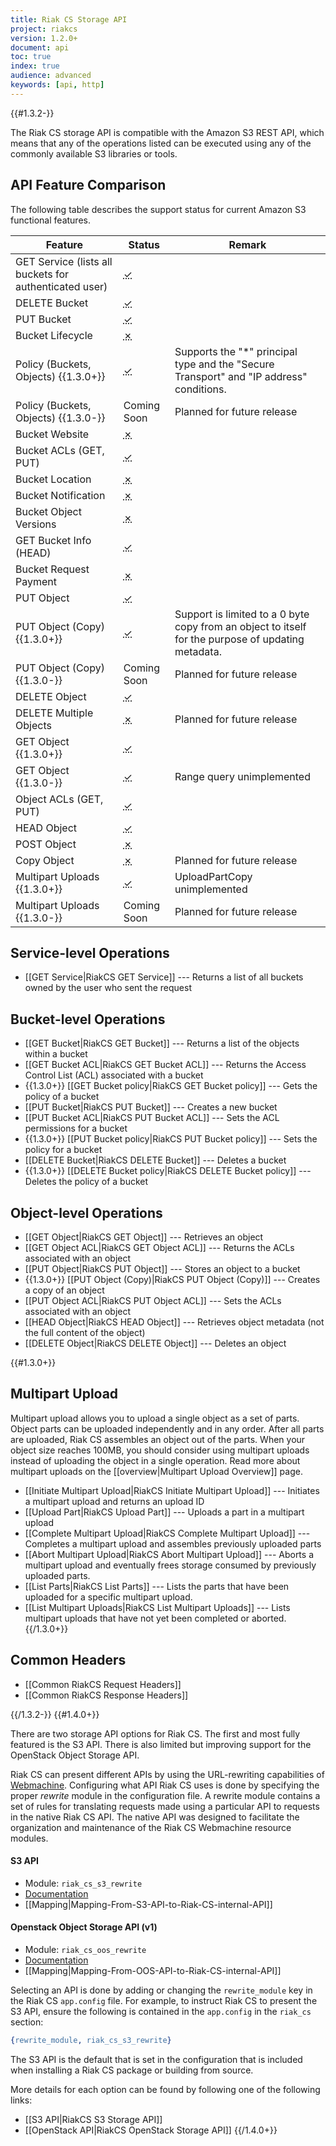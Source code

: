 ```yaml
---
title: Riak CS Storage API
project: riakcs
version: 1.2.0+
document: api
toc: true
index: true
audience: advanced
keywords: [api, http]
---
```


{{#1.3.2-}}

The Riak CS storage API is compatible with the Amazon S3 REST API, which means that any of the operations listed can be executed using any of the commonly available S3 libraries or tools.

## API Feature Comparison

The following table describes the support status for current Amazon S3 functional features.

Feature | Status | Remark
--------|--------|--------
GET Service (lists all buckets for authenticated user) | <abbr title="Supported" class="supported">✓</abbr> | |
DELETE Bucket | <abbr title="Supported" class="supported">✓</abbr> | |
PUT Bucket | <abbr title="Supported" class="supported">✓</abbr> | |
Bucket Lifecycle | <abbr title="Unsupported" class="unsupported">✗</abbr> | |
Policy (Buckets, Objects) {{1.3.0+}} | <abbr title="Supported" class="supported">✓</abbr> | Supports the "*" principal type and the "Secure Transport" and "IP address" conditions. |
Policy (Buckets, Objects) {{1.3.0-}} | Coming Soon | Planned for future release |
Bucket Website | <abbr title="Unsupported" class="unsupported">✗</abbr> | |
Bucket ACLs (GET, PUT) | <abbr title="Supported" class="supported">✓</abbr> | |
Bucket Location | <abbr title="Unsupported" class="unsupported">✗</abbr> | |
Bucket Notification | <abbr title="Unsupported" class="unsupported">✗</abbr> | |
Bucket Object Versions | <abbr title="Unsupported" class="unsupported">✗</abbr> | |
GET Bucket Info (HEAD) | <abbr title="Supported" class="supported">✓</abbr> | |
Bucket Request Payment | <abbr title="Unsupported" class="unsupported">✗</abbr> | |
PUT Object | <abbr title="Supported" class="supported">✓</abbr> | |
PUT Object (Copy) {{1.3.0+}} | <abbr title="Supported" class="supported">✓</abbr> | Support is limited to a 0 byte copy from an object to itself for the purpose of updating metadata. |
PUT Object (Copy) {{1.3.0-}} | Coming Soon | Planned for future release |
DELETE Object | <abbr title="Supported" class="supported">✓</abbr> | |
DELETE Multiple Objects | <abbr title="Unsupported" class="unsupported">✗</abbr> | Planned for future release |
GET Object {{1.3.0+}} | <abbr title="Supported" class="supported">✓</abbr> | |
GET Object {{1.3.0-}} | <abbr title="Supported" class="supported">✓</abbr> | Range query unimplemented |
Object ACLs (GET, PUT) | <abbr title="Supported" class="supported">✓</abbr> | |
HEAD Object | <abbr title="Supported" class="supported">✓</abbr> | |
POST Object | <abbr title="Unsupported" class="unsupported">✗</abbr> | |
Copy Object | <abbr title="Unsupported" class="unsupported">✗</abbr> | Planned for future release |
Multipart Uploads {{1.3.0+}} | <abbr title="Supported" class="supported">✓</abbr> | UploadPartCopy unimplemented |
Multipart Uploads {{1.3.0-}} | Coming Soon | Planned for future release |

## Service-level Operations

* [[GET Service|RiakCS GET Service]] --- Returns a list of all buckets owned by the user who sent the request

## Bucket-level Operations

* [[GET Bucket|RiakCS GET Bucket]] --- Returns a list of the objects within a bucket
* [[GET Bucket ACL|RiakCS GET Bucket ACL]] --- Returns the Access Control List (ACL) associated with a bucket
* {{1.3.0+}} [[GET Bucket policy|RiakCS GET Bucket policy]] --- Gets the policy of a bucket
* [[PUT Bucket|RiakCS PUT Bucket]] --- Creates a new bucket
* [[PUT Bucket ACL|RiakCS PUT Bucket ACL]] --- Sets the ACL permissions for a bucket
* {{1.3.0+}} [[PUT Bucket policy|RiakCS PUT Bucket policy]] --- Sets the policy for a bucket
* [[DELETE Bucket|RiakCS DELETE Bucket]] --- Deletes a bucket
* {{1.3.0+}} [[DELETE Bucket policy|RiakCS DELETE Bucket policy]] --- Deletes the policy of a bucket

## Object-level Operations

* [[GET Object|RiakCS GET Object]] --- Retrieves an object
* [[GET Object ACL|RiakCS GET Object ACL]] --- Returns the ACLs associated with an object
* [[PUT Object|RiakCS PUT Object]] --- Stores an object to a bucket
* {{1.3.0+}} [[PUT Object (Copy)|RiakCS PUT Object (Copy)]] --- Creates a copy of an object
* [[PUT Object ACL|RiakCS PUT Object ACL]] --- Sets the ACLs associated with an object
* [[HEAD Object|RiakCS HEAD Object]] --- Retrieves object metadata (not the full content of the object)
* [[DELETE Object|RiakCS DELETE Object]] --- Deletes an object

{{#1.3.0+}}
## Multipart Upload

Multipart upload allows you to upload a single object as a set of parts. Object parts can be uploaded independently and in any order. After all parts are uploaded, Riak CS assembles an object out of the parts. When your object size reaches 100MB, you should consider using multipart uploads instead of uploading the object in a single operation. Read more about multipart uploads on the [[overview|Multipart Upload Overview]] page.

* [[Initiate Multipart Upload|RiakCS Initiate Multipart Upload]] --- Initiates a multipart upload and returns an upload ID
* [[Upload Part|RiakCS Upload Part]] --- Uploads a part in a multipart upload
* [[Complete Multipart Upload|RiakCS Complete Multipart Upload]] --- Completes a multipart upload and assembles previously uploaded parts
* [[Abort Multipart Upload|RiakCS Abort Multipart Upload]] --- Aborts a multipart upload and eventually frees storage consumed by previously uploaded parts.
* [[List Parts|RiakCS List Parts]] --- Lists the parts that have been uploaded for a specific multipart upload.
* [[List Multipart Uploads|RiakCS List Multipart Uploads]] --- Lists multipart uploads that have not yet been completed or aborted.
{{/1.3.0+}}

## Common Headers

* [[Common RiakCS Request Headers]]
* [[Common RiakCS Response Headers]]

{{/1.3.2-}}
{{#1.4.0+}}

There are two storage API options for Riak CS. The first and most fully featured is the S3 API. There is also limited but improving support for the OpenStack Object Storage API.

Riak CS can present different APIs by using the URL-rewriting capabilities of [Webmachine](https://github.com/basho/webmachine). Configuring what API Riak CS uses is done by specifying the proper *rewrite* module in the configuration file. A rewrite module contains a set of rules for translating requests made using a particular API to requests in the native Riak CS API. The native API was designed to facilitate the organization and maintenance of the Riak CS Webmachine resource modules.

#### S3 API
* Module: `riak_cs_s3_rewrite`
* [Documentation](http://docs.aws.amazon.com/AmazonS3/latest/API/APIRest.html)
* [[Mapping|Mapping-From-S3-API-to-Riak-CS-internal-API]]

#### Openstack Object Storage API (v1)
* Module: `riak_cs_oos_rewrite`
* [Documentation](http://docs.openstack.org/api/openstack-object-storage/1.0/content/index.html)
* [[Mapping|Mapping-From-OOS-API-to-Riak-CS-internal-API]]

Selecting an API is done by adding or changing the `rewrite_module` key in the Riak CS `app.config` file. For example, to instruct Riak CS to present the S3 API, ensure the following is contained in the `app.config` in the `riak_cs` section:

```erlang
{rewrite_module, riak_cs_s3_rewrite}
```

The S3 API is the default that is set in the configuration that is included when installing a Riak CS package or building from source.

More details for each option can be found by following one of the following links:

* [[S3 API|RiakCS S3 Storage API]]
* [[OpenStack API|RiakCS OpenStack Storage API]]
{{/1.4.0+}}
